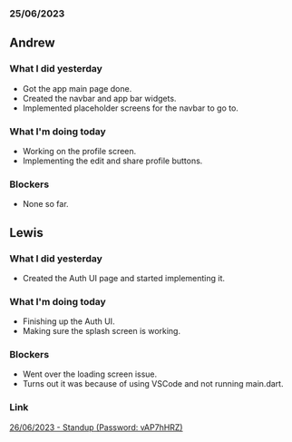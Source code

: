 ### 25/06/2023

## Andrew

### What I did yesterday

- Got the app main page done.
- Created the navbar and app bar widgets.
- Implemented placeholder screens for the navbar to go to.

### What I'm doing today

- Working on the profile screen.
- Implementing the edit and share profile buttons.

### Blockers

- None so far.

## Lewis

### What I did yesterday

- Created the Auth UI page and started implementing it.

### What I'm doing today

- Finishing up the Auth UI.
- Making sure the splash screen is working.

### Blockers

- Went over the loading screen issue.
- Turns out it was because of using VSCode and not running main.dart.

### Link

[26/06/2023 - Standup (Password: vAP7hHRZ)](https://uhi.webex.com/uhi/ldr.php?RCID=4a0b802ff59f080df0a70231640d7c59)
